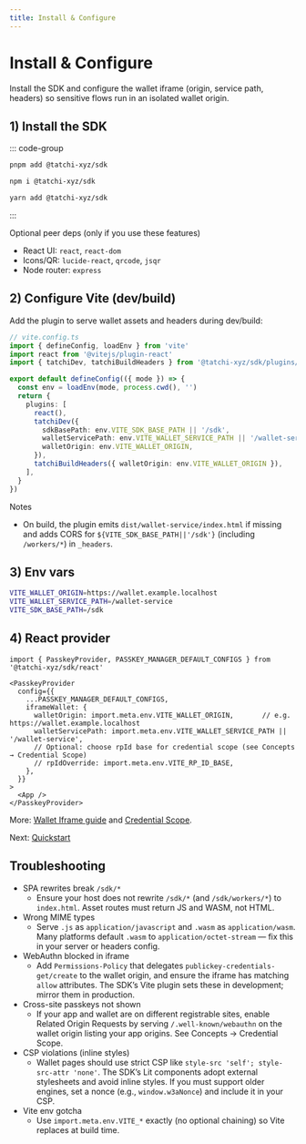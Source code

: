 ```yaml
---
title: Install & Configure
---
```


# Install & Configure

Install the SDK and configure the wallet iframe (origin, service path, headers) so sensitive flows run in an isolated wallet origin.

## 1) Install the SDK

::: code-group
```bash [pnpm]
pnpm add @tatchi-xyz/sdk
```

```bash [npm]
npm i @tatchi-xyz/sdk
```

```bash [yarn]
yarn add @tatchi-xyz/sdk
```
:::

Optional peer deps (only if you use these features)
- React UI: `react`, `react-dom`
- Icons/QR: `lucide-react`, `qrcode`, `jsqr`
- Node router: `express`

## 2) Configure Vite (dev/build)

Add the plugin to serve wallet assets and headers during dev/build:

```ts
// vite.config.ts
import { defineConfig, loadEnv } from 'vite'
import react from '@vitejs/plugin-react'
import { tatchiDev, tatchiBuildHeaders } from '@tatchi-xyz/sdk/plugins/vite'

export default defineConfig(({ mode }) => {
  const env = loadEnv(mode, process.cwd(), '')
  return {
    plugins: [
      react(),
      tatchiDev({
        sdkBasePath: env.VITE_SDK_BASE_PATH || '/sdk',
        walletServicePath: env.VITE_WALLET_SERVICE_PATH || '/wallet-service',
        walletOrigin: env.VITE_WALLET_ORIGIN,
      }),
      tatchiBuildHeaders({ walletOrigin: env.VITE_WALLET_ORIGIN }),
    ],
  }
})
```

Notes
- On build, the plugin emits `dist/wallet-service/index.html` if missing and adds CORS for `${VITE_SDK_BASE_PATH||'/sdk'}` (including `/workers/*`) in `_headers`.

## 3) Env vars

```bash
VITE_WALLET_ORIGIN=https://wallet.example.localhost
VITE_WALLET_SERVICE_PATH=/wallet-service
VITE_SDK_BASE_PATH=/sdk
```

## 4) React provider

```tsx
import { PasskeyProvider, PASSKEY_MANAGER_DEFAULT_CONFIGS } from '@tatchi-xyz/sdk/react'

<PasskeyProvider
  config={{
    ...PASSKEY_MANAGER_DEFAULT_CONFIGS,
    iframeWallet: {
      walletOrigin: import.meta.env.VITE_WALLET_ORIGIN,       // e.g. https://wallet.example.localhost
      walletServicePath: import.meta.env.VITE_WALLET_SERVICE_PATH || '/wallet-service',
      // Optional: choose rpId base for credential scope (see Concepts → Credential Scope)
      // rpIdOverride: import.meta.env.VITE_RP_ID_BASE,
    },
  }}
>
  <App />
</PasskeyProvider>
```

More: [Wallet Iframe guide](/docs/guides/wallet-iframe) and [Credential Scope](/docs/concepts/wallet-scoped-credentials).

Next: [Quickstart](./quickstart)

## Troubleshooting

- SPA rewrites break `/sdk/*`
  - Ensure your host does not rewrite `/sdk/*` (and `/sdk/workers/*`) to `index.html`. Asset routes must return JS and WASM, not HTML.
- Wrong MIME types
  - Serve `.js` as `application/javascript` and `.wasm` as `application/wasm`. Many platforms default `.wasm` to `application/octet-stream` — fix this in your server or headers config.
- WebAuthn blocked in iframe
  - Add `Permissions-Policy` that delegates `publickey-credentials-get/create` to the wallet origin, and ensure the iframe has matching `allow` attributes. The SDK’s Vite plugin sets these in development; mirror them in production.
- Cross-site passkeys not shown
  - If your app and wallet are on different registrable sites, enable Related Origin Requests by serving `/.well-known/webauthn` on the wallet origin listing your app origins. See Concepts → Credential Scope.
- CSP violations (inline styles)
  - Wallet pages should use strict CSP like `style-src 'self'; style-src-attr 'none'`. The SDK’s Lit components adopt external stylesheets and avoid inline styles. If you must support older engines, set a nonce (e.g., `window.w3aNonce`) and include it in your CSP.
- Vite env gotcha
  - Use `import.meta.env.VITE_*` exactly (no optional chaining) so Vite replaces at build time.
